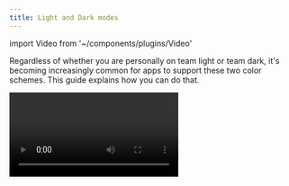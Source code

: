 ```yaml
---
title: Light and Dark modes
---
```


import Video from '~/components/plugins/Video'

Regardless of whether you are personally on team light or team dark, it's becoming increasingly common for apps to support these two color schemes. This guide explains how you can do that.

<Video file="guides/color-schemes.mp4" spaceAfter={30} />

## Configuration

Both managed and bare projects for iOS and Android require additional configuration to support switching between light and dark mode. No additional configuration is required for web.

### Managed projects

Configure your supported appearance styles in **app.json** / **app.config.js** with the `userInterfaceStyle` key. You can also configure specific platform to support different appearance styles by setting either `android.userInterfaceStyle` or `ios.userInterfaceStyle` to preferred value.

The available options are: `automatic` (follow system appearance settings and notify about any change user makes), `light` (restrict app to support light theme only), and `dark` (restrict app to support dark theme only). If this key is absent, the app will default to the `light` style.

Example **app.json** configuration:

```json
{
  "expo": {
    "userInterfaceStyle": "automatic"
  }
}
```

In EAS Build and custom development builds you'll need to install the native module `expo-system-ui` otherwise the `userInterfaceStyle` property will be ignored. Running `expo config --type introspect` will warn if the project is misconfigured:

```
» android: userInterfaceStyle: Install expo-system-ui in your project to enable this feature.
```

### Bare projects

#### iOS configuration

You can configure supported styles with the [UIUserInterfaceStyle](https://developer.apple.com/documentation/bundleresources/information_property_list/uiuserinterfacestyle) key in your app **Info.plist**. Use `Automatic` to support both light and dark modes.

#### Android configuration

> Appearance locking requires `react-native@0.63.3` to work correctly.

Ensure that the `uiMode` flag is present on your `MainActivity` (and any other activities where this behavior is desired) in **AndroidManifest.xml**:

```xml
<activity
...
android:configChanges="keyboard|keyboardHidden|orientation|screenSize|uiMode">
```

Implement the `onConfigurationChanged` method in **MainActivity.java** (`react-native@0.63.3` don't need this):

```java
import android.content.Intent; // <--- import
import android.content.res.Configuration; // <--- import
public class MainActivity extends ReactActivity {
  ......
  @Override
  public void onConfigurationChanged(Configuration newConfig) {
    super.onConfigurationChanged(newConfig);
    Intent intent = new Intent("onConfigurationChanged");
    intent.putExtra("newConfig", newConfig);
    sendBroadcast(intent);
  }
  ......
}
```

## Detecting the color scheme

To detect the color scheme in our application, we can use `Appearance` and/or `useColorScheme` from `react-native`:

```js
import { Appearance, useColorScheme } from 'react-native';
```

You will probably want to use the `useColorScheme()` hook:

```js
function MyComponent() {
  let colorScheme = useColorScheme();

  if (colorScheme === 'dark') {
    // render some dark thing
  } else {
    // render some light thing
  }
}
```

In some cases, you may find it helpful to get the current color scheme imperatively with `Appearance.getColorScheme()` and/or listen to changes with `Appearance.addChangeListener`. [Read more](/versions/latest/react-native/appearance.md).

## Example

> Don't forget to configure your project to support automatic color scheme as described above in [Configuration](#configuration).

```javascript
import React from 'react';
import { Text, StyleSheet, View, useColorScheme } from 'react-native';
import { StatusBar } from 'expo-status-bar'; // automatically switches bar style based on theme!

export default function App() {
  const colorScheme = useColorScheme();

  const themeTextStyle = colorScheme === 'light' ? styles.lightThemeText : styles.darkThemeText;
  const themeContainerStyle =
    colorScheme === 'light' ? styles.lightContainer : styles.darkContainer;

  return (
    <View style={[styles.container, themeContainerStyle]}>
      <Text style={[styles.text, themeTextStyle]}>Color scheme: {colorScheme}</Text>
      <StatusBar />
    </View>
  );
}

const styles = StyleSheet.create({
  container: {
    flex: 1,
    alignItems: 'center',
    justifyContent: 'center',
  },
  lightContainer: {
    backgroundColor: '#d0d0c0',
  },
  darkContainer: {
    backgroundColor: '#242c40',
  },
  lightThemeText: {
    color: '#242c40',
  },
  darkThemeText: {
    color: '#d0d0c0',
  },
});
```

## Tips

While you're developing, you may want to change your simulator's or device's appearance.

- If working with an iOS emulator locally, you can use the `command` + `shift` + `a` shortcut to toggle between light and dark mode.
- If using an Android Emulator, you can run `adb shell "cmd uimode night yes"` to enable dark mode, and `adb shell "cmd uimode night no"` to disable dark mode.
- If using a real device or an Android Emulator, you can toggle the system dark mode setting in the device's settings.
- [Snack](https://snack.expo.dev) is locked to light mode.
